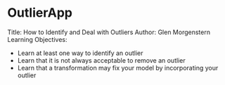 # OutlierApp
Title: How to Identify and Deal with Outliers
Author: Glen Morgenstern
Learning Objectives:
- Learn at least one way to identify an outlier
- Learn that it is not always acceptable to remove an outlier
- Learn that a transformation may fix your model by incorporating your outlier
